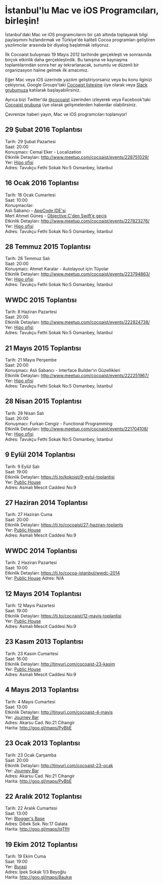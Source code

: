 İstanbul'lu Mac ve iOS Programcıları, birleşin!
===============================================

İstanbul'daki Mac ve iOS programcılarını bir çatı altında toplayarak bilgi 
paylaşımını hızlandırmak ve Türkiye'de kaliteli Cocoa programları geliştiren 
yazılımcılar arasında bir diyalog başlatmak istiyoruz.

İlk Cocoaist buluşması 19 Mayıs 2012 tarihinde gerçekleşti ve sonrasında birçok etkinlik daha gerçekleştirdik. Bu tanışma ve kaynaşma toplantılarından sonra her ay tekrarlanacak, sunumlu ve düzenli bir organizasyon haline gelmek 
ilk amacımız.

Eğer Mac veya iOS üzerinde yazılım geliştiriyorsanız veya bu konu ilginizi çekiyorsa, 
Google Groups'taki [Cocoaist listesine](https://groups.google.com/forum/?fromgroups#!forum/cocoaist) üye olarak veya [Slack grubumuza](http://joinslack.hipolabs.com/invite/cocoaist) katılarak başlayabilirsiniz.

Ayrıca bizi Twitter'da [@cocoaist](https://twitter.com/#!cocoaist) üzerinden 
izleyerek veya Facebook'taki [Cocoaist grubuna](https://www.facebook.com/groups/cocoaist) üye olarak gelişmelerden haberdar olabilirsiniz.

Çevrenize haberi yayın, Mac ve iOS programcıları toplanıyor!

29 Şubat 2016 Toplantısı
-----------------------
Tarih: 29 Şubat Pazartesi  
Saat: 20:00  
Konuşmacı: Cemal Eker - Localization  
Etkinlik Detayları: <http://www.meetup.com/cocoaist/events/228751029/>  
Yer: [Hipo ofisi](https://www.google.com/maps/place/Hep+%C4%B0leti%C5%9Fim/@41.0522625,28.9864632,17z/data=!4m2!3m1!1s0x0000000000000000:0x99f52bea4f803393)  
Adres: Tavukçu Fethi Sokak No:5 Osmanbey, İstanbul

16 Ocak 2016 Toplantısı
-----------------------
Tarih: 16 Ocak Cumartesi  
Saat: 10:00  
Konuşmacılar:  
Aslı Sabancı - [AppCode IDE'si](https://speakerdeck.com/kirkiki/appcode-why-not)  
Mert Ahmet Güneş - [Objective C'den Swift'e geçiş](http://slides.com/gunesmert/objective-c-denswift-egecis)  
Etkinlik Detayları: <http://www.meetup.com/cocoaist/events/227823276/>  
Yer: [Hipo ofisi](https://www.google.com/maps/place/Hep+%C4%B0leti%C5%9Fim/@41.0522625,28.9864632,17z/data=!4m2!3m1!1s0x0000000000000000:0x99f52bea4f803393)  
Adres: Tavukçu Fethi Sokak No:5 Osmanbey, İstanbul

28 Temmuz 2015 Toplantısı
-----------------------
Tarih: 28 Temmuz Salı  
Saat: 20:00  
Konuşmacı: Ahmet Karalar - Autolayout için Tüyolar  
Etkinlik Detayları: <http://www.meetup.com/cocoaist/events/223794863/>  
Yer: [Hipo ofisi](https://www.google.com/maps/place/Hep+%C4%B0leti%C5%9Fim/@41.0522625,28.9864632,17z/data=!4m2!3m1!1s0x0000000000000000:0x99f52bea4f803393)  
Adres: Tavukçu Fethi Sokak No:5 Osmanbey, İstanbul


WWDC 2015 Toplantısı
-----------------------
Tarih: 8 Haziran Pazartesi  
Saat: 20:00  
Etkinlik Detayları: <http://www.meetup.com/cocoaist/events/222824738/>  
Yer: [Hipo ofisi](https://www.google.com/maps/place/Hep+%C4%B0leti%C5%9Fim/@41.0522625,28.9864632,17z/data=!4m2!3m1!1s0x0000000000000000:0x99f52bea4f803393)  
Adres: Tavukçu Fethi Sokak No:5 Osmanbey, İstanbul 

21 Mayıs 2015 Toplantısı
-----------------------
Tarih: 21 Mayıs Perşembe  
Saat: 20:00  
Konuşmacı: Aslı Sabancı - Interface Builder'ın Güzellikleri  
Etkinlik Detayları: <http://www.meetup.com/cocoaist/events/222251967/>  
Yer: [Hipo ofisi](https://www.google.com/maps/place/Hep+%C4%B0leti%C5%9Fim/@41.0522625,28.9864632,17z/data=!4m2!3m1!1s0x0000000000000000:0x99f52bea4f803393)  
Adres: Tavukçu Fethi Sokak No:5 Osmanbey, İstanbul 

28 Nisan 2015 Toplantısı
-----------------------
Tarih: 28 Nisan Salı  
Saat: 20:00  
Konuşmacı: Furkan Cengiz - Functional Programming  
Etkinlik Detayları: <http://www.meetup.com/cocoaist/events/221704108/>  
Yer: [Hipo ofisi](https://www.google.com/maps/place/Hep+%C4%B0leti%C5%9Fim/@41.0522625,28.9864632,17z/data=!4m2!3m1!1s0x0000000000000000:0x99f52bea4f803393)  
Adres: Tavukçu Fethi Sokak No:5 Osmanbey, İstanbul 

9 Eylül 2014 Toplantısı
-----------------------
Tarih: 9 Eylül Salı  
Saat: 19:00  
Etkinlik Detayları: <https://ti.to/kokoist/9-eylul-toplantisi>  
Yer: [Public House](https://foursquare.com/v/public-house-asmalı-mescit/523c833411d2737386e54644)  
Adres: Asmalı Mescit Caddesi No:9 

27 Haziran 2014 Toplantısı
--------------------------
Tarih: 27 Haziran Cuma  
Saat: 20:00  
Etkinlik Detayları: <https://ti.to/cocoaist/27-haziran-toplants>  
Yer: [Public House](https://foursquare.com/v/public-house-asmalı-mescit/523c833411d2737386e54644)  
Adres: Asmalı Mescit Caddesi No:9  

WWDC 2014 Toplantısı
-------------------------
Tarih: 2 Haziran Pazartesi  
Saat: 10:00  
Etkinlik Detayları: <https://ti.to/cocoa-istanbul/wwdc-2014>  
Yer: [Public House](https://foursquare.com/v/public-house-asmalı-mescit/523c833411d2737386e54644)
Adres: N/A  

12 Mayıs 2014 Toplantısı
------------------------
Tarih: 12 Mayıs Pazartesi  
Saat: 19:00  
Etkinlik Detayları: <https://ti.to/cocoaist/12-mayis-toplantisi>  
Yer: [Public House](https://foursquare.com/v/public-house-asmalı-mescit/523c833411d2737386e54644)  
Adres: Asmalı Mescit Caddesi No:9  


23 Kasım 2013 Toplantısı
------------------------
Tarih: 23 Kasım Cumartesi  
Saat: 16:00  
Etkinlik Detayları: <http://tinyurl.com/cocoaist-23-kasim>  
Yer: [Public House](https://foursquare.com/v/public-house-asmalı-mescit/523c833411d2737386e54644)  
Adres: Asmalı Mescit Caddesi No:9  


4 Mayıs 2013 Toplantısı
-----------------------
Tarih: 4 Mayıs Cumartesi  
Saat: 13:00  
Etkinlik Detayları: <http://tinyurl.com/cocoaist-4-mayis>  
Yer: [Journey Bar](http://www.journeycihangir.com)  
Adres: Akarsu Cad. No:21 Cihangir  
Harita: <http://goo.gl/maps/PyBbE>


23 Ocak 2013 Toplantısı
-----------------------
Tarih: 23 Ocak Çarşamba  
Saat: 20:00  
Etkinlik Detayları: <http://tinyurl.com/cocoaist-23-ocak>  
Yer: [Journey Bar](http://www.journeycihangir.com)  
Adres: Akarsu Cad. No:21 Cihangir  
Harita: <http://goo.gl/maps/PyBbE>


22 Aralık 2012 Toplantısı
-------------------------
Tarih: 22 Aralık Cumartesi  
Saat: 13:00  
Yer: [Blogger's Base](http://www.bloggersbase.net)  
Adres: Dibek Sok. No:17 Galata  
Harita: <http://goo.gl/maps/lqTfH>


19 Ekim 2012 Toplantısı
-----------------------
Tarih: 19 Ekim Cuma  
Saat: 19:00  
Yer: [Burasi](http://www.burasiofis.com)  
Adres: İpek Sokak 1/3 Beyoğlu  
Harita: <http://goo.gl/maps/8aukw>
